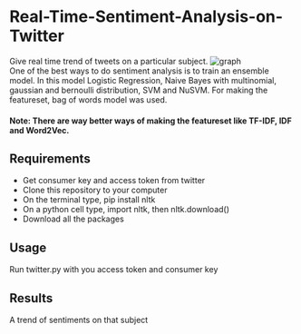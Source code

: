 # Real-Time-Sentiment-Analysis-on-Twitter
Give real time trend of tweets on a particular subject.
![graph](https://www.kdnuggets.com/images/sentiment-fig-1-689.jpg)\
One of the best ways to do sentiment analysis is to train an ensemble model. In this model Logistic Regression, Naive Bayes with multinomial, gaussian and bernoulli distribution, SVM and NuSVM.
For making the featureset, bag of words model was used.
#### Note: There are way better ways of making the featureset like TF-IDF, IDF and Word2Vec.
## Requirements
* Get consumer key and access token from twitter
* Clone this repository to your computer
* On the terminal type, pip install nltk
* On a python cell type, import nltk, then nltk.download()
* Download all the packages
## Usage
Run twitter.py with you access token and consumer key
## Results
A trend of sentiments on that subject
